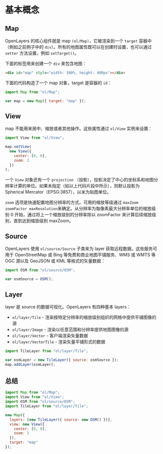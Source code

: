 # 基本概念

## Map

OpenLayers 的核心组件就是 map `(ol/Map)`，它被渲染到一个 `target` 容器中（例如之前例子中的 `div`）。所有的地图属性既可以在创建时设置，也可以通过 `setter` 方法设置，例如 `setTarget()`。

下面的标签用来创建一个 `div` 来包含地图：

```html
<div id="map" style="width: 100%, height: 400px"></div>
```

下面的代码构造了一个 map 对象，target 是容器的 `id`：

```js
import Map from "ol/Map";

var map = new Map({ target: "map" });
```

## View

map 不能用来居中、缩放或者其他操作。这些属性通过 `ol/View` 实例来设置：

```js
import View from "ol/View";

map.setView(
  new View({
    center: [0, 0],
    zoom: 2
  })
);
```

一个 `View` 对象还有一个 `projection` （投影），投影决定了中心的坐标系和地图分辨率计算的单位。如果未指定（如以上代码片段中所示），则默认投影为 Spherical Mercator（EPSG:3857），以米为贴图单位。

`zoom` 选项是快速配置地图分辨率的方式。可用的缩放等级通过 `maxZoom zoomFactor maxResolution`来确定。从分辨率为每像素最大分辨率单位的缩放级别 0 开始，通过将上一个缩放级别的分辨率除以 zoomFactor 来计算后续缩放级别，直到达到缩放级别 maxZoom。

## Source

OpenLayers 使用 `ol/source/Source` 子类来为 layer 获取远程数据。这些服务可用于 OpenStreetMap 或 Bing 等免费和商业地图平铺服务、WMS 或 WMTS 等 OGC 源以及 GeoJSON 或 KML 等格式的矢量数据：

```js
import OSM from "ol/source/OSM";

var osmSource = OSM();
```

## Layer

layer 是 source 的数据可视化。OpenLayers 有四种基本 layers：

- `ol/layer/Tile` - 渲染按特定分辨率的缩放级别组织的网格中提供平铺图像的源
- `ol/layer/Image` - 渲染以任意范围和分辨率提供地图图像的源
- `ol/layer/Vector` - 客户端渲染矢量数据
- `ol/layer/VectorTile` - 渲染矢量平铺形式的数据

```js
import TileLayer from "ol/layer/Tile";

var osmLayer = new TileLayer({ source: osmSource });
map.addLayer(osmLayer);
```

## 总结

```js
import Map from "ol/Map";
import View from "ol/View";
import OSM from "ol/source/OSM";
import TileLayer from "ol/layer/Tile";

new Map({
  layers: [new TileLayer({ source: new OSM() })],
  view: new View({
    center: [0, 0],
    zoom: 2
  }),
  target: "map"
});
```
